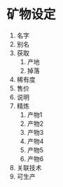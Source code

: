 # 矿物设定

1. 名字
2. 别名
3. 获取
   1. 产地
   2. 掉落
4. 稀有度
5. 售价
6. 说明
7. 精炼
   1. 产物1
   2. 产物2
   3. 产物3
   4. 产物4
   5. 产物5
   6. 产物6
8. 关联技术
9. 可生产


